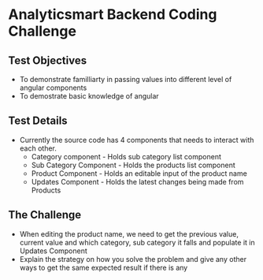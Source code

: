 # Analyticsmart Backend Coding Challenge

## Test Objectives
- To demonstrate familliarty in passing values into different level of angular components
- To demostrate basic knowledge of angular

## Test Details
- Currently the source code has 4 components that needs to interact with each other.
    - Category component - Holds sub category list component
    - Sub Category Component - Holds the products list component
    - Product Component - Holds an editable input of the product name
    - Updates Component - Holds the latest changes being made from Products
 
## The Challenge
- When editing the product name, we need to get the previous value, current value and which category, sub category it falls and populate it in Updates Component
- Explain the strategy on how you solve the problem and give any other ways to get the same expected result if there is any
